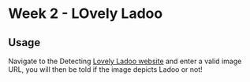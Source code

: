 # Week 2 - LOvely Ladoo

## Usage

Navigate to the Detecting [Lovely Ladoo website](https://stglovelyladoostest.z8.web.core.windows.net/) and enter a valid image URL, you will then be told if the image depicts Ladoo or not!